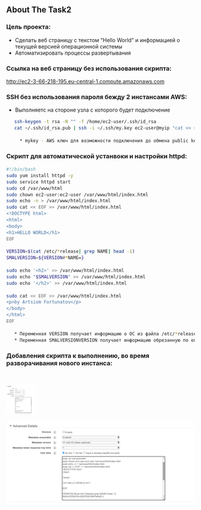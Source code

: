 <!-- ABOUT THE PROJECT -->
## About The Task2
### Цель проекта:
* Сделать веб страницу с текстом “Hello World” и информацией о текущей версией операционной системы
* Автоматизировать процессы развертывания 
### Ссылка на  веб страницу без использования скрипта:
http://ec2-3-66-218-195.eu-central-1.compute.amazonaws.com
### SSH без использования пароля бежду 2 инстансами AWS:
* Выполняетс на стороне узла с которого будет подключение 
```sh
   ssh-keygen -t rsa -N "" -f /home/ec2-user/.ssh/id_rsa
   cat ~/.ssh/id_rsa.pub | ssh -i ~/.ssh/my.key ec2-user@myip "cat >> ~/.ssh/authorized_keys"
   
     * mykey - AWS ключ для возможности подключения до обмена public key  между нодами.
   ```
### Скрипт для автоматической устанвоки и настройки httpd:
```sh
#!/bin/bash
sudo yum install httpd -y
sudo service httpd start
sudo cd /var/www/html
sudo chown ec2-user:ec2-user /var/www/html/index.html
sudo echo -n > /var/www/html/index.html
sudo cat << EOF >> /var/www/html/index.html
<!DOCTYPE html>
<html>
<body>
<h1>HELLO WORLD</h1>
EOF

VERSION=$(cat /etc/*release| grep NAME| head -1)
SMALVERSION=${VERSION#*NAME=}

sudo echo '<h2>' >> /var/www/html/index.html
sudo echo "$SMALVERSION" >> /var/www/html/index.html
sudo echo '</h2>' >> /var/www/html/index.html

sudo cat << EOF >> /var/www/html/index.html
<p>by Artsiom Fortunatov</p>
</body>
</html>
EOF

   * Переменная VERSION получает информацию о ОС из файла /etc/*release
   * Переменная SMALVERSIONVERSION получает информацию обрезанную по определенному полю
   ```
### Добавления скрипта к выполнению, во время разворачивания нового инстанса:
<br />
<p align="center">
  <p>
    <img src="https://github.com/ArtsiomFortunatov/exadel_internship/blob/master/task2/AddUserData.png" alt="Scr" width="80" height="80">
  </p>

![](https://github.com/ArtsiomFortunatov/exadel_internship/blob/master/task2/AddUserData.png)